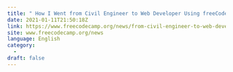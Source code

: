 ```yaml
---
title: " How I Went from Civil Engineer to Web Developer Using freeCodeCamp to Learn to Code "
date: 2021-01-11T21:50:18Z
link: https://www.freecodecamp.org/news/from-civil-engineer-to-web-developer-with-freecodecamp/?utm_medium=RSS&utm_source=news.12bit.vn
site: www.freecodecamp.org/news
language: English
category:
  -   
draft: false
---
```

